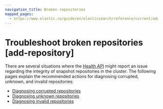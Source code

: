 ```yaml
---
navigation_title: Broken repositories
mapped_pages:
  - https://www.elastic.co/guide/en/elasticsearch/reference/current/add-repository.html
---
```


# Troubleshoot broken repositories [add-repository]

There are several situations where the [Health API](https://www.elastic.co/guide/en/elasticsearch/reference/current/health-api.html) might report an issue regarding the integrity of snapshot repositories in the cluster. The following pages explain the recommended actions for diagnosing corrupted, unknown, and invalid repositories:

* [Diagnosing corrupted repositories](diagnosing-corrupted-repositories.md)
* [Diagnosing unknown repositories](diagnosing-unknown-repositories.md)
* [Diagnosing invalid repositories](diagnosing-invalid-repositories.md)




